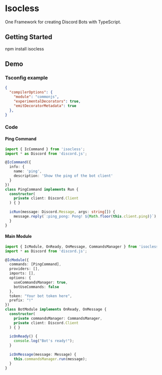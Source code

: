 # Isocless
One Framework for creating Discord Bots with TypeScript.

## Getting Started
npm install isocless

## Demo

### Tsconfig example

```JSON
{
  "compilerOptions": {
    "module": "commonjs",
    "experimentalDecorators": true,
    "emitDecoratorMetadata": true
  },
}
```

### Code

#### Ping Command
```TypeScript
import { IcCommand } from 'isocless';
import * as Discord from 'discord.js';

@IcCommand({
  info: {
    name: 'ping',
    description: 'Show the ping of the bot client'
  }
})
class PingCommand implements Run {
  constructor(
    private client: Discord.Client
  ) { }
 
  icRun(message: Discord.Message, args: string[]) {
    message.reply(`:ping_pong: Pong! ${Math.floor(this.client.ping)}`);
  }
}
```

#### Main Module
```TypeScript
import { IcModule, OnReady, OnMessage, CommandsManager } from 'isocless';
import * as Discord from 'discord.js';

@IcModule({
  commands: [PingCommand],
  providers: [],
  imports: [],
  options: {
    useCommandsManager: true,
    botUseCommands: false
  },
  token: "Your bot token here",
  prefix: "!"
})
class BotModule implements OnReady, OnMessage {
  constructor(
    private commandsManager: CommandsManager,
    private client: Discord.Client
  ) { }
 
  icOnReady() {
    console.log("Bot's ready!");
  }
 
  icOnMessage(message: Message) {
    this.commandsManager.run(message);
  }
}
```
